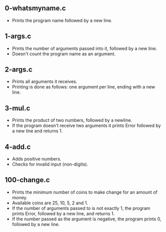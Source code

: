 ## 0-whatsmyname.c
- Prints the program name followed by a new line.
## 1-args.c
- Prints the number of arguments passed into it, followed by a new line.
- Doesn't count the program name as an argument.
## 2-args.c
- Prints all arguments it receives.
- Printing is done as follows: one argument per line, ending with a new line.
## 3-mul.c
- Prints the product of two numbers, followed by a newline.
- If the program doesn't receive two arguments it prints Error followed by a new
  line and returns 1.
## 4-add.c
- Adds positive numbers.
- Checks for invalid input (non-digits).
## 100-change.c
- Prints the minimum number of coins to make change for an amount of money.
- Available coins are 25, 10, 5, 2 and 1.
- If the number of arguments passed to is not exactly 1, the program prints
  Error, followed by a new line, and returns 1.
- If the number passed as the argument is negative, the program prints 0,
  followed by a new line.
